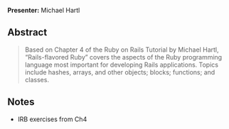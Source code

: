 **Presenter:** Michael Hartl

## Abstract

> Based on Chapter 4 of the Ruby on Rails Tutorial by Michael Hartl, “Rails-flavored Ruby” covers the aspects of the Ruby programming language most important for developing Rails applications. Topics include hashes, arrays, and other objects; blocks; functions; and classes. 

## Notes

* IRB exercises from Ch4
